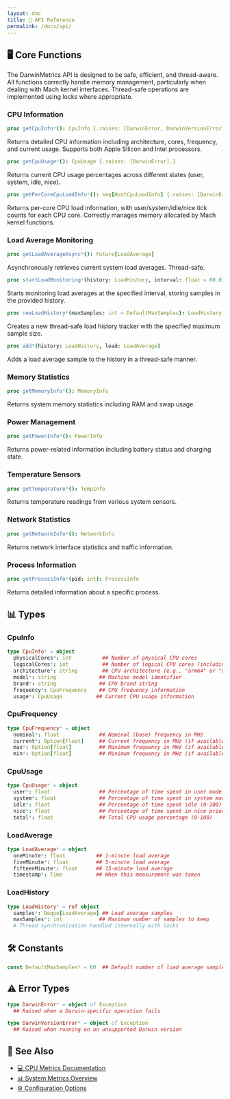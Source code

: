 ```yaml
---
layout: doc
title: 🔌 API Reference
permalink: /docs/api/
---
```


## 🖥️ Core Functions

The DarwinMetrics API is designed to be safe, efficient, and thread-aware. All functions correctly handle memory management, particularly when dealing with Mach kernel interfaces. Thread-safe operations are implemented using locks where appropriate.

### CPU Information

```nim
proc getCpuInfo*(): CpuInfo {.raises: [DarwinError, DarwinVersionError].}
```

Returns detailed CPU information including architecture, cores, frequency, and current usage.
Supports both Apple Silicon and Intel processors.

```nim
proc getCpuUsage*(): CpuUsage {.raises: [DarwinError].}
```

Returns current CPU usage percentages across different states (user, system, idle, nice).

```nim
proc getPerCoreCpuLoadInfo*(): seq[HostCpuLoadInfo] {.raises: [DarwinError].}
```

Returns per-core CPU load information, with user/system/idle/nice tick counts for each CPU core.
Correctly manages memory allocated by Mach kernel functions.

### Load Average Monitoring

```nim
proc getLoadAverageAsync*(): Future[LoadAverage]
```

Asynchronously retrieves current system load averages. Thread-safe.

```nim
proc startLoadMonitoring*(history: LoadHistory, interval: float = 60.0): Future[void]
```

Starts monitoring load averages at the specified interval, storing samples in the provided history.

```nim
proc newLoadHistory*(maxSamples: int = DefaultMaxSamples): LoadHistory
```

Creates a new thread-safe load history tracker with the specified maximum sample size.

```nim
proc add*(history: LoadHistory, load: LoadAverage)
```

Adds a load average sample to the history in a thread-safe manner.

### Memory Statistics

```nim
proc getMemoryInfo*(): MemoryInfo
```

Returns system memory statistics including RAM and swap usage.

### Power Management

```nim
proc getPowerInfo*(): PowerInfo
```

Returns power-related information including battery status and charging state.

### Temperature Sensors

```nim
proc getTemperature*(): TempInfo
```

Returns temperature readings from various system sensors.

### Network Statistics

```nim
proc getNetworkInfo*(): NetworkInfo
```

Returns network interface statistics and traffic information.

### Process Information

```nim
proc getProcessInfo*(pid: int): ProcessInfo
```

Returns detailed information about a specific process.

## 📊 Types

### CpuInfo

```nim
type CpuInfo* = object
  physicalCores*: int          ## Number of physical CPU cores
  logicalCores*: int           ## Number of logical CPU cores (including hyperthreading)
  architecture*: string        ## CPU architecture (e.g., "arm64" or "x86_64")
  model*: string              ## Machine model identifier
  brand*: string              ## CPU brand string
  frequency*: CpuFrequency    ## CPU frequency information
  usage*: CpuUsage           ## Current CPU usage information
```

### CpuFrequency

```nim
type CpuFrequency* = object
  nominal*: float             ## Nominal (base) frequency in MHz
  current*: Option[float]     ## Current frequency in MHz (if available)
  max*: Option[float]         ## Maximum frequency in MHz (if available)
  min*: Option[float]         ## Minimum frequency in MHz (if available)
```

### CpuUsage

```nim
type CpuUsage* = object
  user*: float                ## Percentage of time spent in user mode (0-100)
  system*: float              ## Percentage of time spent in system mode (0-100)
  idle*: float                ## Percentage of time spent idle (0-100)
  nice*: float                ## Percentage of time spent in nice priority (0-100)
  total*: float               ## Total CPU usage percentage (0-100)
```

### LoadAverage

```nim
type LoadAverage* = object
  oneMinute*: float          ## 1-minute load average
  fiveMinute*: float         ## 5-minute load average
  fifteenMinute*: float      ## 15-minute load average
  timestamp*: Time           ## When this measurement was taken
```

### LoadHistory

```nim
type LoadHistory* = ref object
  samples*: Deque[LoadAverage] ## Load average samples
  maxSamples*: int            ## Maximum number of samples to keep
  # Thread synchronization handled internally with locks
```

## 🛠️ Constants

```nim
const DefaultMaxSamples* = 60  ## Default number of load average samples to keep
```

## ⚠️ Error Types

```nim
type DarwinError* = object of Exception
  ## Raised when a Darwin-specific operation fails

type DarwinVersionError* = object of Exception
  ## Raised when running on an unsupported Darwin version
```

## 🔗 See Also

- [💻 CPU Metrics Documentation](./cpu.html)
- [📊 System Metrics Overview](./metrics.html)
- [⚙️ Configuration Options](./configuration.html)
